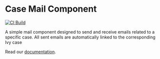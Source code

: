 # Case Mail Component

[![CI Build](https://github.com/axonivy-market/mail-connector/actions/workflows/ci.yml/badge.svg)](https://github.com/axonivy-market/mail-connector/actions/workflows/ci.yml)

A simple mail component designed to send and receive emails related to a specific case. All sent emails are automatically linked to the corresponding Ivy case

Read our [documentation](mail-connector-product/README.md).
